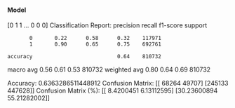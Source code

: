 #### Model
[0 1 1 ... 0 0 0]
Classification Report:
              precision    recall  f1-score   support

           0       0.22      0.58      0.32    117971
           1       0.90      0.65      0.75    692761

    accuracy                           0.64    810732
   macro avg       0.56      0.61      0.53    810732
weighted avg       0.80      0.64      0.69    810732

Accuracy: 0.6363286511448912
Confusion Matrix:
[[ 68264  49707]
 [245133 447628]]
Confusion Matrix (%):
[[ 8.4200451   6.13112595]
 [30.23600894 55.21282002]]

